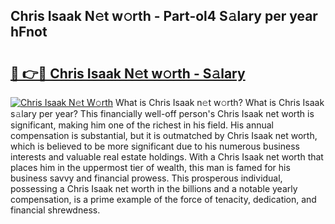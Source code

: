 ## Chris Isaak N𝚎t w𝚘rth - Part-ol4 S𝚊lary per year hFnot

# <h2><a href="http://gc3yak9.nevu.top/?p=Chris+Isaak">🔗 👉🔴 Chris Isaak N𝚎t w𝚘rth - S𝚊lary</a></h2>

[![Chris Isaak N𝚎t W𝚘rth](https://i.imgur.com/Oavwk0R.jpeg)](http://gc3yak9.nevu.top/?p=Chris+Isaak)
What is Chris Isaak n𝚎t w𝚘rth? What is Chris Isaak s𝚊lary per year?
This financially well-off person's Chris Isaak net worth is significant, making him one of the richest in his field. His annual compensation is substantial, but it is outmatched by Chris Isaak net worth, which is believed to be more significant due to his numerous business interests and valuable real estate holdings. With a Chris Isaak net worth that places him in the uppermost tier of wealth, this man is famed for his business savvy and financial prowess. This prosperous individual, possessing a Chris Isaak net worth in the billions and a notable yearly compensation, is a prime example of the force of tenacity, dedication, and financial shrewdness.
